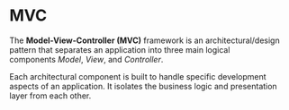 
# MVC

The **Model-View-Controller (MVC)** framework is an architectural/design pattern that separates an application into three main logical components *Model*, *View*, and *Controller*. 

Each architectural component is built to handle specific development aspects of an application. It isolates the business logic and presentation layer from each other.

